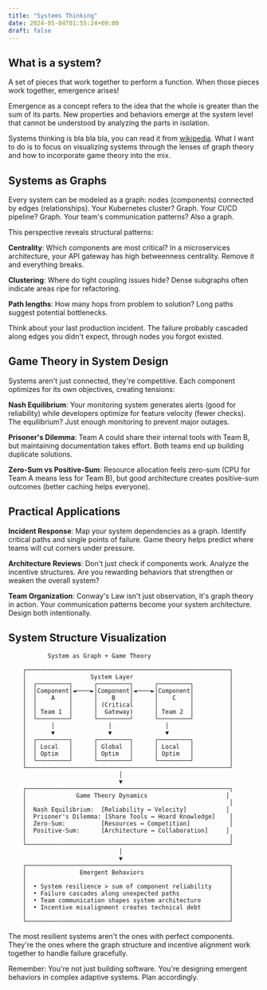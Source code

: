 ```yaml
---
title: "Systems Thinking"
date: 2024-05-04T01:55:24+09:00
draft: false
---
```


## What is a system?

A set of pieces that work together to perform a function. When those pieces work together, emergence arises!

Emergence as a concept refers to the idea that the whole is greater than the sum of its parts. New properties and behaviors emerge at the system level that cannot be understood by analyzing the parts in isolation.

Systems thinking is bla bla bla, you can read it from [wikipedia](https://en.wikipedia.org/wiki/Systems_thinking). What I want to do is to focus on visualizing systems through the lenses of graph theory and how to incorporate game theory into the mix.

## Systems as Graphs

Every system can be modeled as a graph: nodes (components) connected by edges (relationships). Your Kubernetes cluster? Graph. Your CI/CD pipeline? Graph. Your team's communication patterns? Also a graph.

This perspective reveals structural patterns:

**Centrality**: Which components are most critical? In a microservices architecture, your API gateway has high betweenness centrality. Remove it and everything breaks.

**Clustering**: Where do tight coupling issues hide? Dense subgraphs often indicate areas ripe for refactoring.

**Path lengths**: How many hops from problem to solution? Long paths suggest potential bottlenecks.

Think about your last production incident. The failure probably cascaded along edges you didn't expect, through nodes you forgot existed.

## Game Theory in System Design

Systems aren't just connected, they're competitive. Each component optimizes for its own objectives, creating tensions:

**Nash Equilibrium**: Your monitoring system generates alerts (good for reliability) while developers optimize for feature velocity (fewer checks). The equilibrium? Just enough monitoring to prevent major outages.

**Prisoner's Dilemma**: Team A could share their internal tools with Team B, but maintaining documentation takes effort. Both teams end up building duplicate solutions.

**Zero-Sum vs Positive-Sum**: Resource allocation feels zero-sum (CPU for Team A means less for Team B), but good architecture creates positive-sum outcomes (better caching helps everyone).

## Practical Applications

**Incident Response**: Map your system dependencies as a graph. Identify critical paths and single points of failure. Game theory helps predict where teams will cut corners under pressure.

**Architecture Reviews**: Don't just check if components work. Analyze the incentive structures. Are you rewarding behaviors that strengthen or weaken the overall system?

**Team Organization**: Conway's Law isn't just observation, it's graph theory in action. Your communication patterns become your system architecture. Design both intentionally.

## System Structure Visualization

```
           System as Graph + Game Theory

    ┌─────────────────────────────────────────────────────────┐
    │                  System Layer                           │
    │  ┌─────────┐      ┌─────────┐      ┌─────────┐          │
    │  │Component│◄────►│Component│◄────►│Component│          │
    │  │    A    │      │    B    │      │    C    │          │
    │  │         │      │ (Critical      │         │          │
    │  │ Team 1  │      │  Gateway)      │ Team 2  │          │
    │  └─────────┘      └─────────┘      └─────────┘          │
    │       │               │               │                 │
    │       ▼               ▼               ▼                 │
    │  ┌─────────┐      ┌─────────┐      ┌─────────┐          │
    │  │ Local   │      │ Global  │      │ Local   │          │
    │  │ Optim   │      │ Optim   │      │ Optim   │          │
    │  └─────────┘      └─────────┘      └─────────┘          │
    └─────────────────────────────────────────────────────────┘
                               │
                               ▼
    ┌─────────────────────────────────────────────────────────┐
    │              Game Theory Dynamics                      │
    │                                                         │
    │  Nash Equilibrium:  [Reliability ↔ Velocity]           │
    │  Prisoner's Dilemma: [Share Tools ↔ Hoard Knowledge]    │
    │  Zero-Sum:          [Resources ↔ Competition]           │
    │  Positive-Sum:      [Architecture ↔ Collaboration]     │
    │                                                         │
    └─────────────────────────────────────────────────────────┘
                               │
                               ▼
    ┌─────────────────────────────────────────────────────────┐
    │               Emergent Behaviors                        │
    │                                                         │
    │  • System resilience > sum of component reliability     │
    │  • Failure cascades along unexpected paths              │
    │  • Team communication shapes system architecture        │
    │  • Incentive misalignment creates technical debt        │
    │                                                         │
    └─────────────────────────────────────────────────────────┘
```

The most resilient systems aren't the ones with perfect components. They're the ones where the graph structure and incentive alignment work together to handle failure gracefully.

Remember: You're not just building software. You're designing emergent behaviors in complex adaptive systems. Plan accordingly.

